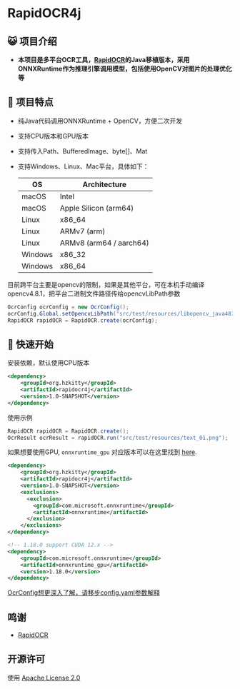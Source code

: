 # RapidOCR4j

## 😺 项目介绍

- **本项目是多平台OCR工具，[RapidOCR](https://github.com/RapidAI/RapidOCR)的Java移植版本，采用ONNXRuntime作为推理引擎调用模型，包括使用OpenCV对图片的处理优化等**

## 👏 项目特点

- 纯Java代码调用ONNXRuntime + OpenCV，方便二次开发
- 支持CPU版本和GPU版本
- 支持传入Path、BufferedImage、byte[]、Mat
- 支持Windows、Linux、Mac平台，具体如下：

    OS | Architecture
      --- | ---
    macOS | Intel
    macOS | Apple Silicon (arm64)
    Linux | x86_64
    Linux | ARMv7 (arm)
    Linux | ARMv8 (arm64 / aarch64)
    Windows | x86_32
    Windows | x86_64

目前跨平台主要是opencv的限制，如果是其他平台，可在本机手动编译opencv4.8.1，把平台二进制文件路径传给opencvLibPath参数
```java
OcrConfig ocrConfig = new OcrConfig();
ocrConfig.Global.setOpencvLibPath("src/test/resources/libopencv_java481.so");
RapidOCR rapidOCR = RapidOCR.create(ocrConfig);
```
## 🎉 快速开始

安装依赖，默认使用CPU版本
```xml
<dependency>
    <groupId>org.hzkitty</groupId>
    <artifactId>rapidocr4j</artifactId>
    <version>1.0-SNAPSHOT</version>
</dependency>
```
使用示例
```java
RapidOCR rapidOCR = RapidOCR.create();
OcrResult ocrResult = rapidOCR.run("src/test/resources/text_01.png");
```

如果想要使用GPU, `onnxruntime_gpu` 对应版本可以在这里找到
[here](https://onnxruntime.ai/docs/execution-providers/CUDA-ExecutionProvider.html).
```xml
<dependency>
    <groupId>org.hzkitty</groupId>
    <artifactId>rapidocr4j</artifactId>
    <version>1.0-SNAPSHOT</version>
    <exclusions>
      <exclusion>
        <groupId>com.microsoft.onnxruntime</groupId>
        <artifactId>onnxruntime</artifactId>
      </exclusion>
    </exclusions>
</dependency>

<!-- 1.18.0 support CUDA 12.x -->
<dependency>
    <groupId>com.microsoft.onnxruntime</groupId>
    <artifactId>onnxruntime_gpu</artifactId>
    <version>1.18.0</version>
</dependency>
```

[OcrConfig想更深入了解，请移步config.yaml参数解释](https://rapidai.github.io/RapidOCRDocs/install_usage/api/RapidOCR/)

## 鸣谢

- [RapidOCR](https://github.com/RapidAI/RapidOCR)

## 开源许可
使用 [Apache License 2.0](https://github.com/MyMonsterCat/DeviceTouch/blob/main/LICENSE)

